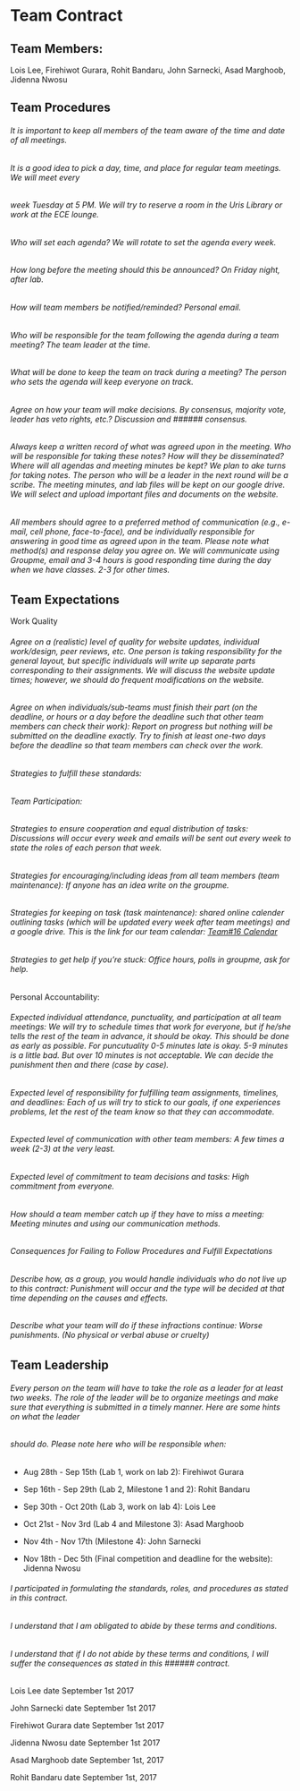 # Team Contract





## Team Members: 
Lois Lee, Firehiwot Gurara, Rohit Bandaru, John Sarnecki, Asad Marghoob, Jidenna Nwosu


## Team Procedures

###### It is important to keep all members of the team aware of the time and date of all meetings. 
###### It is a good idea to pick a day, time, and place for regular team meetings. We will meet every 
###### week Tuesday at 5 PM. We will try to reserve a room in the Uris Library or work at the ECE lounge.

###### Who will set each agenda? We will rotate to set the agenda every week. 
###### How long before the meeting should this be announced? On Friday night, after lab. 
###### How will team members be notified/reminded? Personal email.
###### Who will be responsible for the team following the agenda during a team meeting? The team leader at the time. 
###### What will be done to keep the team on track during a meeting? The person who sets the agenda will keep everyone on track. 

###### Agree on how your team will make decisions. By consensus, majority vote, leader has veto rights, etc.? Discussion and ###### consensus.

###### Always keep a written record of what was agreed upon in the meeting. Who will be responsible for taking these notes? How will they be disseminated? Where will all agendas and meeting minutes be kept? We plan to ake turns for taking notes. The person who will be a leader in the next round will be a scribe. The meeting minutes, and lab files  will be kept on our google drive. We will select and upload important files and documents on the website.

###### All members should agree to a preferred method of communication (e.g., e-mail, cell phone, face-to-face), and be individually responsible for answering in good time as agreed upon in the team. Please note what method(s) and response delay you agree on. We will communicate using Groupme, email and 3-4 hours is good responding time during the day when we have classes. 2-3 for other times. 

## Team Expectations

Work Quality
###### Agree on a (realistic) level of quality for website updates, individual work/design, peer reviews, etc. One person is taking responsibility for the general layout, but specific individuals will write up separate parts corresponding to their assignments. We will discuss the website update times; however, we should do frequent modifications on the website. 

###### Agree on when individuals/sub-teams must finish their part (on the deadline, or hours or a day before the deadline such that other team members can check their work):  Report on progress but nothing will be submitted on the deadline exactly. Try to finish at least one-two days before the deadline so that team members can check over the work.  

###### Strategies to fulfill these standards:
###### Team Participation:
###### Strategies to ensure cooperation and equal distribution of tasks: Discussions will occur every week and emails will be sent out every week to state the roles of each person that week.

###### Strategies for encouraging/including ideas from all team members (team maintenance): If anyone has an idea write on the groupme.

###### Strategies for keeping on task (task maintenance): shared online calender outlining tasks (which will be updated every week after team meetings) and a google drive. This is the link for our team calendar: [Team#16 Calendar](https://teamup.com/kshx1ageh1yif5gske)

###### Strategies to get help if you’re stuck: Office hours, polls in groupme, ask for help.

Personal Accountability:

###### Expected individual attendance, punctuality, and participation at all team meetings: We will try to schedule times that work for everyone, but if he/she tells the rest of the team in advance, it should be okay. This should be done as early as possible. For puncutuality 0-5 minutes late is okay. 5-9 minutes is a little bad. But over 10 minutes is not acceptable. We can decide the punishment then and there (case by case).

###### Expected level of responsibility for fulfilling team assignments, timelines, and deadlines: Each of us will try to stick to our goals, if one experiences problems, let the rest of the team know so that they can accommodate. 

###### Expected level of communication with other team members: A few times a week (2-3) at the very least.

###### Expected level of commitment to team decisions and tasks: High commitment from everyone. 

###### How should a team member catch up if they have to miss a meeting: Meeting minutes and using our communication methods.

###### Consequences for Failing to Follow Procedures and Fulfill Expectations
###### Describe how, as a group, you would handle individuals who do not live up to this contract: Punishment will occur and the type will be decided at that time depending on the causes and effects.

###### Describe what your team will do if these infractions continue: Worse punishments. (No physical or verbal abuse or cruelty)


## Team Leadership

###### Every person on the team will have to take the role as a leader for at least two weeks. The role of the leader will be to organize meetings and make sure that everything is submitted in a timely manner. Here are some hints on what the leader 
###### should do. Please note here who will be responsible when:


  * Aug 28th - Sep 15th (Lab 1, work on lab 2): Firehiwot Gurara

  * Sep 16th - Sep 29th (Lab 2, Milestone 1 and 2): Rohit Bandaru

  * Sep 30th - Oct 20th (Lab 3, work on lab 4): Lois Lee  

  * Oct 21st - Nov 3rd (Lab 4 and Milestone 3): Asad Marghoob

  * Nov 4th - Nov 17th (Milestone 4): John Sarnecki

  * Nov 18th - Dec 5th (Final competition and deadline for the website): Jidenna Nwosu
  

###### I participated in formulating the standards, roles, and procedures as stated in this contract.
###### I understand that I am obligated to abide by these terms and conditions.
###### I understand that if I do not abide by these terms and conditions, I will suffer the consequences as stated in this ###### contract.


Lois Lee				     	date September 1st 2017

John Sarnecki 				date September 1st 2017

Firehiwot Gurara      date September 1st 2017

Jidenna Nwosu         date September 1st 2017

Asad Marghoob  		  	date September 1st, 2017

Rohit Bandaru         date September 1st, 2017




